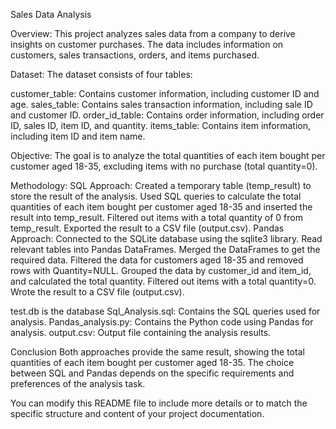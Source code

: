 Sales Data Analysis

Overview:
This project analyzes sales data from a company to derive insights on customer purchases. The data includes information on customers, sales transactions, orders, and items purchased.

Dataset:
The dataset consists of four tables:

customer_table: Contains customer information, including customer ID and age.
sales_table: Contains sales transaction information, including sale ID and customer ID.
order_id_table: Contains order information, including order ID, sales ID, item ID, and quantity.
items_table: Contains item information, including item ID and item name.

Objective:
The goal is to analyze the total quantities of each item bought per customer aged 18-35, excluding items with no purchase (total quantity=0).

Methodology:
SQL Approach:
Created a temporary table (temp_result) to store the result of the analysis.
Used SQL queries to calculate the total quantities of each item bought per customer aged 18-35 and inserted the result into temp_result.
Filtered out items with a total quantity of 0 from temp_result.
Exported the result to a CSV file (output.csv).
Pandas Approach:
Connected to the SQLite database using the sqlite3 library.
Read relevant tables into Pandas DataFrames.
Merged the DataFrames to get the required data.
Filtered the data for customers aged 18-35 and removed rows with Quantity=NULL.
Grouped the data by customer_id and item_id, and calculated the total quantity.
Filtered out items with a total quantity=0.
Wrote the result to a CSV file (output.csv).

test.db is the database 
Sql_Analysis.sql: Contains the SQL queries used for analysis.
Pandas_analysis.py: Contains the Python code using Pandas for analysis.
output.csv: Output file containing the analysis results.

Conclusion
Both approaches provide the same result, showing the total quantities of each item bought per customer aged 18-35. The choice between SQL and Pandas depends on the specific requirements and preferences of the analysis task.

You can modify this README file to include more details or to match the specific structure and content of your project documentation.




